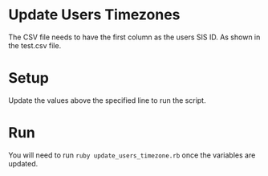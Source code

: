 Update Users Timezones
=====

The CSV file needs to have the first column as the users SIS ID. As shown in the test.csv file.

Setup
====

Update the values above the specified line to run the script.

Run
===

You will need to run `ruby update_users_timezone.rb` once the variables are updated.
